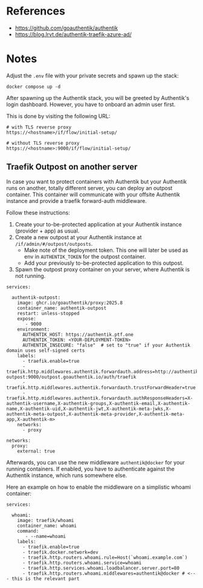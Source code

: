 # References

- https://github.com/goauthentik/authentik
- https://blog.lrvt.de/authentik-traefik-azure-ad/

# Notes

Adjust the `.env` file with your private secrets and spawn up the stack:

````
docker compose up -d
````

After spawning up the Authentik stack, you will be greeted by Authentik's login dashboard. However, you have to onboard an admin user first. 

This is done by visiting the following URL: 

````
# with TLS reverse proxy
https://<hostname>/if/flow/initial-setup/

# without TLS reverse proxy
https://<hostname>:9000/if/flow/initial-setup/
````

## Traefik Outpost on another server

In case you want to protect containers with Authentik but your Authentik runs on another, totally different server, you can deploy an outpost container. This container will communicate with your offsite Authentik instance and provide a traefik forward-auth middleware.

Follow these instructions:

1. Create your to-be-protected application at your Authentik instance (provider + app) as usual.
2. Create a new outpost at your Authentik instance at `/if/admin/#/outpost/outposts`.
    - Make note of the deployment token. This one will later be used as env in `AUTHENTIK_TOKEN` for the outpost container.
    - Add your previously to-be-protected application to this outpost.
4. Spawn the outpost proxy container on your server, where Authentik is not running.

````
services:

  authentik-outpost:
    image: ghcr.io/goauthentik/proxy:2025.8
    container_name: authentik-outpost
    restart: unless-stopped
    expose:
       - 9000
    environment:
      AUTHENTIK_HOST: https://authentik.ptf.one
      AUTHENTIK_TOKEN: <YOUR-DEPLOYMENT-TOKEN>
      AUTHENTIK_INSECURE: "false"  # set to "true" if your Authentik domain uses self-signed certs
    labels:
      - traefik.enable=true
      - traefik.http.middlewares.authentik.forwardauth.address=http://authentik-outpost:9000/outpost.goauthentik.io/auth/traefik
      - traefik.http.middlewares.authentik.forwardauth.trustForwardHeader=true
      - traefik.http.middlewares.authentik.forwardauth.authResponseHeaders=X-authentik-username,X-authentik-groups,X-authentik-email,X-authentik-name,X-authentik-uid,X-authentik-jwt,X-authentik-meta-jwks,X-authentik-meta-outpost,X-authentik-meta-provider,X-authentik-meta-app,X-authentik-m>
    networks:
      - proxy

networks:
  proxy:
    external: true
````

Afterwards, you can use the new middleware `authentik@docker` for your running containers. If enabled, you have to authenticate against the Authentik instance, which runs somewhere else. 

Here an example on how to enable the middleware on a simplistic whoami container:

````
services:

  whoami:
    image: traefik/whoami
    container_name: whoami
    command:
       - --name=whoami
    labels:
      - traefik.enable=true
      - traefik.docker.network=dev
      - traefik.http.routers.whoami.rule=Host(`whoami.example.com`)
      - traefik.http.routers.whoami.service=whoami
      - traefik.http.services.whoami.loadbalancer.server.port=80
      - traefik.http.routers.whoami.middlewares=authentik@docker # <--- this is the relevant part
````
